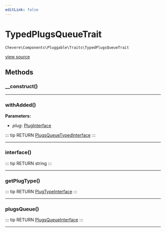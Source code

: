 ```yaml
---
editLink: false
---
```


# TypedPlugsQueueTrait

`Chevere\Components\Pluggable\Traits\TypedPlugsQueueTrait`

[view source](https://github.com/chevere/chevere/blob/master/src/Chevere/Components/Pluggable/Traits/TypedPlugsQueueTrait.php)

## Methods

### __construct()

---

### withAdded()

**Parameters:**

- *plug*: [PlugInterface](../../../Interfaces/Pluggable/PlugInterface.md)

::: tip RETURN
[PlugsQueueTypedInterface](../../../Interfaces/Pluggable/PlugsQueueTypedInterface.md)
:::

---

### interface()

::: tip RETURN
string
:::

---

### getPlugType()

::: tip RETURN
[PlugTypeInterface](../../../Interfaces/Pluggable/PlugTypeInterface.md)
:::

---

### plugsQueue()

::: tip RETURN
[PlugsQueueInterface](../../../Interfaces/Pluggable/PlugsQueueInterface.md)
:::

---
